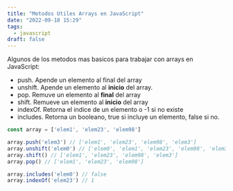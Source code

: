 ```yaml
---
title: "Metodos Utiles Arrays en JavaScript"
date: "2022-09-18 15:29"
tags: 
  - javascript
draft: false
---
```

Algunos de los metodos mas basicos para trabajar con arrays en JavaScript:
- push. Apende un elemento al final del array
- unshift. Apende un elemento al **inicio** del array.
- pop. Remuve un elemento al **final** del array
- shift. Remueve un elemento al **inicio** del array
- indexOf. Retorna el indice de un elemento o -1 si no existe
- includes. Retorna un booleano, true si incluye un elemento, false si no.

```JavaScript
const array = ['elem1', 'elem23', 'elem98']

array.push('elem3') // ['elem1', 'elem23', 'elem98', 'elem3']
array.unshift('elem0') // ['elem0', 'elem1', 'elem23', 'elem98', 'elem3']
array.shift() // ['elem1', 'elem23', 'elem98', 'elem3']
array.pop() // ['elem1', 'elem23', 'elem98']

array.includes('elem0') // false
array.indexOf('elem23') // 1
```